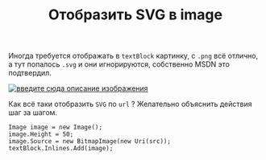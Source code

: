 ﻿---
title: "Отобразить SVG в image"
se.owner.user_id: 237006
se.owner.display_name: "Vipz"
se.owner.link: "https://ru.stackoverflow.com/users/237006/vipz"
se.link: "https://ru.stackoverflow.com/questions/881670/%d0%9e%d1%82%d0%be%d0%b1%d1%80%d0%b0%d0%b7%d0%b8%d1%82%d1%8c-svg-%d0%b2-image"
se.question_id: 881670
se.post_type: question
se.score: 6
---
<p>Иногда требуется отображать в <code>textBlock</code> картинку, с <code>.png</code> всё отлично, а тут попалось <code>.svg</code> и они игнорируются, собственно MSDN это подтвердил.</p>

<p><a href="https://i.stack.imgur.com/oVyxC.png" rel="nofollow noreferrer"><img src="https://i.stack.imgur.com/oVyxC.png" alt="введите сюда описание изображения"></a></p>

<p>Как всё таки отобразить <code>SVG</code> по <code>url</code> ?
Желательно объяснить действия шаг за шагом.</p>

<pre><code>Image image = new Image();
image.Height = 50;
image.Source = new BitmapImage(new Uri(src));
textBlock.Inlines.Add(image);
</code></pre>
